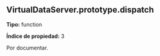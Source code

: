 ## VirtualDataServer.prototype.dispatch

**Tipo:** function

**Índice de propiedad:** 3

Por documentar.



